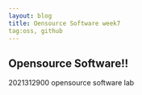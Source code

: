```yaml
---
layout: blog
title: Oensource Software week7
tag:oss, github
---
```


## Opensource Software!!

2021312900 opensource software lab
